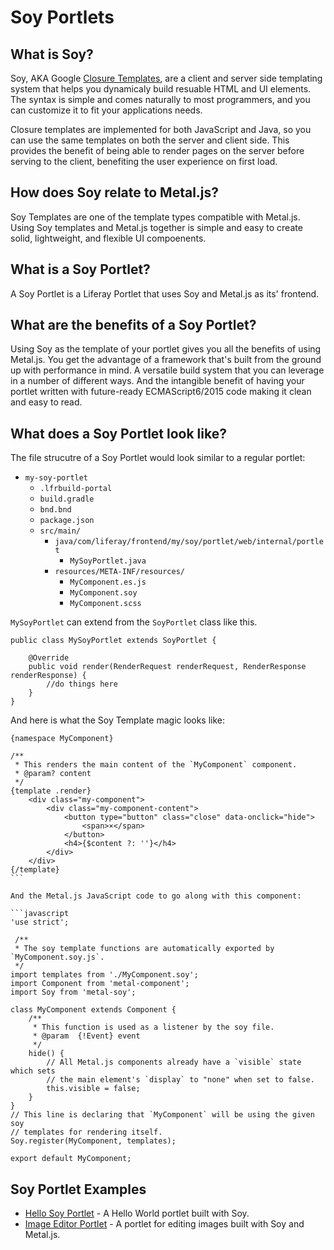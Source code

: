 # Soy Portlets

## What is Soy?

Soy, AKA Google [Closure Templates](https://developers.google.com/closure/templates/),
are a client and server side templating system that helps you dynamicaly build 
resuable HTML and UI elements.  The syntax is simple and comes naturally to most 
programmers, and you can customize it to fit your applications needs.

Closure templates are implemented for both JavaScript and Java, so you can use 
the same templates on both the server and client side. This provides the benefit 
of being able to render pages on the server before serving to the client, 
benefiting the user experience on first load.

## How does Soy relate to Metal.js?

Soy Templates are one of the template types compatible with Metal.js. Using Soy 
templates and Metal.js together is simple and easy to create solid, lightweight, 
and flexible UI compoenents.

## What is a Soy Portlet?

A Soy Portlet is a Liferay Portlet that uses Soy and Metal.js as its' frontend.

## What are the benefits of a Soy Portlet?

Using Soy as the template of your portlet gives you all the benefits of using 
Metal.js.  You get the advantage of a framework that's built from the ground up 
with performance in mind.  A versatile build system that you can leverage in a 
number of different ways.  And the intangible benefit of having your portlet 
written with future-ready ECMAScript6/2015 code making it clean and easy to read.

## What does a Soy Portlet look like?

The file strucutre of a Soy Portlet would look similar to a regular portlet:

- `my-soy-portlet`
    - `.lfrbuild-portal`
    - `build.gradle`
    - `bnd.bnd`
    - `package.json`
    - `src/main/`
        - `java/com/liferay/frontend/my/soy/portlet/web/internal/portlet`
            - `MySoyPortlet.java`
        - `resources/META-INF/resources/`
            - `MyComponent.es.js`
            - `MyComponent.soy`
            - `MyComponent.scss`

`MySoyPortlet` can extend from the `SoyPortlet` class like this.

    public class MySoyPortlet extends SoyPortlet {
    
        @Override
        public void render(RenderRequest renderRequest, RenderResponse renderResponse) {
            //do things here
        }
    }


And here is what the Soy Template magic looks like:

    {namespace MyComponent}

    /**
     * This renders the main content of the `MyComponent` component.
     * @param? content
     */
    {template .render}
        <div class="my-component">
            <div class="my-component-content">
                <button type="button" class="close" data-onclick="hide">
                    <span>×</span>
                </button>
                <h4>{$content ?: ''}</h4>
            </div>
        </div>
    {/template}
    ```
    
    And the Metal.js JavaScript code to go along with this component:
    
    ```javascript
    'use strict';
    
     /**
     * The soy template functions are automatically exported by `MyComponent.soy.js`.
     */
    import templates from './MyComponent.soy';
    import Component from 'metal-component';
    import Soy from 'metal-soy';
    
    class MyComponent extends Component {
        /**
         * This function is used as a listener by the soy file.
         * @param  {!Event} event
         */
        hide() {
            // All Metal.js components already have a `visible` state which sets 
            // the main element's `display` to "none" when set to false.
            this.visible = false;
        }
    }
    // This line is declaring that `MyComponent` will be using the given soy 
    // templates for rendering itself.
    Soy.register(MyComponent, templates);
    
    export default MyComponent;

## Soy Portlet Examples

- [Hello Soy Portlet](https://github.com/liferay/liferay-portal/tree/master/modules/apps/foundation/hello-soy/hello-soy-web) - A Hello World portlet built with Soy.
- [Image Editor Portlet](https://github.com/liferay/liferay-portal/tree/master/modules/apps/foundation/frontend-image-editor/frontend-image-editor-web) - A portlet for editing images built with Soy and Metal.js.
